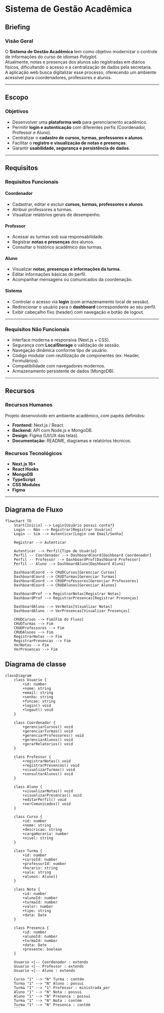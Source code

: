 # Sistema de Gestão Acadêmica 

## Briefing
### Visão Geral
O **Sistema de Gestão Acadêmica** tem como objetivo modernizar o controle de informações do curso de idiomas *Polyglot*.  
Atualmente, notas e presenças dos alunos são registradas em diários físicos, dificultando o acesso e a centralização de dados pela secretaria.  
A aplicação web busca digitalizar esse processo, oferecendo um ambiente acessível para coordenadores, professores e alunos.

---

## Escopo
### Objetivos
- Desenvolver uma **plataforma web** para gerenciamento acadêmico.
- Permitir **login e autenticação** com diferentes perfis (Coordenador, Professor e Aluno).
- Centralizar o **cadastro de cursos, turmas, professores e alunos**.
- Facilitar o **registro e visualização de notas e presenças**.
- Garantir **usabilidade, segurança e persistência de dados**.

---

## Requisitos

### Requisitos Funcionais

#### Coordenador
- Cadastrar, editar e excluir **cursos, turmas, professores e alunos**.
- Atribuir professores a turmas.
- Visualizar relatórios gerais de desempenho.

#### Professor
- Acessar as turmas sob sua responsabilidade.
- Registrar **notas e presenças** dos alunos.
- Consultar o histórico acadêmico das turmas.

#### Aluno
- Visualizar **notas, presenças e informações da turma**.
- Editar informações básicas do perfil.
- Acompanhar mensagens ou comunicados da coordenação.

#### Sistema
- Controlar o acesso via **login** (com armazenamento local de sessão).
- Redirecionar o usuário para o **dashboard** correspondente ao seu perfil.
- Exibir cabeçalho fixo (header) com navegação e botão de logout.

---

### Requisitos Não Funcionais
- Interface moderna e responsiva (Next.js + CSS).
- Segurança com **LocalStorage** e validação de sessão.
- Navegação dinâmica conforme tipo de usuário.
- Código modular com reutilização de componentes (ex: Header, Formulários).
- Compatibilidade com navegadores modernos.
- Armazenamento persistente de dados (MongoDB).

---

## Recursos

### Recursos Humanos
Projeto desenvolvido em ambiente acadêmico, com papéis definidos:
- **Frontend:** Next.js / React.
- **Backend:** API com Node.js e MongoDB.
- **Design:** Figma (UI/UX das telas).
- **Documentação:** README, diagramas e relatórios técnicos.

### Recursos Tecnológicos
- **Next.js 16+**
- **React Hooks**
- **MongoDB**
- **TypeScript**
- **CSS Modules**
- **Figma**

---

## Diagrama de Fluxo

```mermaid
flowchart TD
    Start[Início] --> Login{Usuário possui conta?}
    Login -- Não --> Registrar[Registrar Usuário]
    Login -- Sim --> Autenticar[Login com Email/Senha]
    
    Registrar --> Autenticar
    
    Autenticar --> Perfil{Tipo de Usuário}
    Perfil -- Coordenador --> DashboardCoord[Dashboard Coordenador]
    Perfil -- Professor --> DashboardProf[Dashboard Professor]
    Perfil -- Aluno --> DashboardAluno[Dashboard Aluno]
    
    DashboardCoord --> CRUDCursos[Gerenciar Cursos]
    DashboardCoord --> CRUDTurmas[Gerenciar Turmas]
    DashboardCoord --> CRUDProfessores[Gerenciar Professores]
    DashboardCoord --> CRUDAlunos[Gerenciar Alunos]
    
    DashboardProf --> RegistrarNotas[Registrar Notas]
    DashboardProf --> RegistrarPresencas[Registrar Presenças]
    
    DashboardAluno --> VerNotas[Visualizar Notas]
    DashboardAluno --> VerPresencas[Visualizar Presenças]
    
    CRUDCursos --> Fim[Fim do Fluxo]
    CRUDTurmas --> Fim
    CRUDProfessores --> Fim
    CRUDAlunos --> Fim
    RegistrarNotas --> Fim
    RegistrarPresencas --> Fim
    VerNotas --> Fim
    VerPresencas --> Fim
```

## Diagrama de classe

```mermaid
classDiagram
    class Usuario {
        +id: number
        +nome: string
        +email: string
        +senha: string
        +funcao: string
        +login() void
        +logout() void
    }

    class Coordenador {
        +gerenciarCursos() void
        +gerenciarTurmas() void
        +gerenciarProfessores() void
        +gerenciarAlunos() void
        +gerarRelatorios() void
    }

    class Professor {
        +registrarNotas() void
        +registrarPresencas() void
        +visualizarTurmas() void
        +consultarAlunos() void
    }

    class Aluno {
        +visualizarNotas() void
        +visualizarPresencas() void
        +editarPerfil() void
        +verComunicados() void
    }

    class Curso {
        +id: number
        +nome: string
        +descricao: string
        +cargaHoraria: number
        +nivel: string
    }

    class Turma {
        +id: number
        +cursoId: number
        +professorId: number
        +horario: string
        +sala: string
        +alunos: Aluno[]
    }

    class Nota {
        +id: number
        +alunoId: number
        +turmaId: number
        +valor: number
        +tipo: string
        +data: Date
    }

    class Presenca {
        +id: number
        +alunoId: number
        +turmaId: number
        +data: Date
        +presente: boolean
    }

    Usuario <|-- Coordenador : extends
    Usuario <|-- Professor : extends
    Usuario <|-- Aluno : extends
    
    Curso "1" --> "N" Turma : contém
    Turma "1" --> "N" Aluno : possui
    Turma "1" --> "1" Professor : ministrada_por
    Aluno "1" --> "N" Nota : possui
    Aluno "1" --> "N" Presenca : possui
    Turma "1" --> "N" Nota : contém
    Turma "1" --> "N" Presenca : contém
    ```
